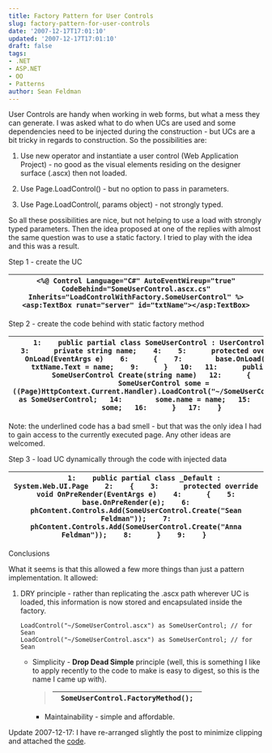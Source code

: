 ```yaml
---
title: Factory Pattern for User Controls
slug: factory-pattern-for-user-controls
date: '2007-12-17T17:01:10'
updated: '2007-12-17T17:01:10'
draft: false
tags:
- .NET
- ASP.NET
- OO
- Patterns
author: Sean Feldman
---
```



User Controls are handy when working in web forms, but what a mess they can generate. I was asked what to do when UCs are used and some dependencies need to be injected during the construction - but UCs are a bit tricky in regards to construction. So the possibilities are:

1. Use new operator and instantiate a user control (Web Application Project) - no good as the visual elements residing on the designer surface (.ascx) then not loaded.

2. Use Page.LoadControl(<path>) - but no option to pass in parameters.

3. Use Page.LoadControl(<type>, params object) - not strongly typed.

So all these possibilities are nice, but not helping to use a load with strongly typed parameters. Then the idea proposed at one of the replies with almost the same question was to use a static factory. I tried to play with the idea and this was a result.

Step 1 - create the UC

| ``` <%@ Control Language="C#" AutoEventWireup="true" CodeBehind="SomeUserControl.ascx.cs" Inherits="LoadControlWithFactory.SomeUserControl" %> <asp:TextBox runat="server" id="txtName"></asp:TextBox> ``` |
| --- |

Step 2 - create the code behind with static factory method

| ```     1:    public partial class SomeUserControl : UserControl    2:    {    3:      private string name;    4:    5:      protected override void OnLoad(EventArgs e)    6:      {    7:        base.OnLoad(e);    8:        txtName.Text = name;    9:      }   10:   11:      public static SomeUserControl Create(string name)   12:      {   13:        SomeUserControl some =        ((Page)HttpContext.Current.Handler).LoadControl("~/SomeUserControl.ascx") as SomeUserControl;   14:        some.name = name;   15:        return some;   16:      }   17:    }  ``` |
| --- |

Note: the underlined code has a bad smell - but that was the only idea I had to gain access to the currently executed page. Any other ideas are welcomed.

Step 3 - load UC dynamically through the code with injected data

| ```     1:    public partial class _Default : System.Web.UI.Page    2:    {    3:      protected override void OnPreRender(EventArgs e)    4:      {    5:        base.OnPreRender(e);    6:        phContent.Controls.Add(SomeUserControl.Create("Sean Feldman"));    7:        phContent.Controls.Add(SomeUserControl.Create("Anna Feldman"));    8:      }    9:    }  ``` |
| --- |

Conclusions

What it seems is that this allowed a few more things than just a pattern implementation. It allowed:

1. DRY principle - rather than replicating the .ascx path wherever UC is loaded, this information is now stored and encapsulated inside the factory.
   ```
   LoadControl("~/SomeUserControl.ascx") as SomeUserControl; // for Sean
   LoadControl("~/SomeUserControl.ascx") as SomeUserControl; // for Sean
   ```
   - Simplicity - **Drop Dead Simple** principle (well, this is something I like to apply recently to the code to make is easy to digest, so this is the name I came up with).
     > | ```  SomeUserControl.FactoryMethod();  ``` |
     > | --- |
     
     - Maintainability - simple and affordable.

Update 2007-12-17: I have re-arranged slightly the post to minimize clipping and attached the [code](https://aspblogs.blob.core.windows.net/media/sfeldman/Media/StaticFactoryMethod.zip).


